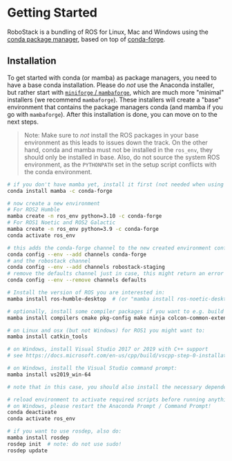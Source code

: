 # Getting Started
RoboStack is a bundling of ROS for Linux, Mac and Windows using the [conda package manager](https://docs.conda.io/en/latest/), based on top of [conda-forge](https://conda-forge.org/).

## Installation
To get started with conda (or mamba) as package managers, you need to have a base conda installation. Please do _not_ use the Anaconda installer, but rather start with [`miniforge` / `mambaforge`](https://github.com/conda-forge/miniforge), which are much more "minimal" installers (we recommend `mambaforge`). These installers will create a "base" environment that contains the package managers conda (and mamba if you go with `mambaforge`). After this installation is done, you can move on to the next steps.

> Note: Make sure to _not_ install the ROS packages in your base environment as this leads to issues down the track. On the other hand, conda and mamba must not be installed in the `ros_env`, they should only be installed in base. Also, do not source the system ROS environment, as the `PYTHONPATH` set in the setup script conflicts with the conda environment.

```bash
# if you don't have mamba yet, install it first (not needed when using mambaforge):
conda install mamba -c conda-forge

# now create a new environment
# For ROS2 Humble
mamba create -n ros_env python=3.10 -c conda-forge
# For ROS1 Noetic and ROS2 Galactic
mamba create -n ros_env python=3.9 -c conda-forge
conda activate ros_env

# this adds the conda-forge channel to the new created environment configuration 
conda config --env --add channels conda-forge
# and the robostack channel
conda config --env --add channels robostack-staging
# remove the defaults channel just in case, this might return an error if it is not in the list which is ok
conda config --env --remove channels defaults

# Install the version of ROS you are interested in:
mamba install ros-humble-desktop  # (or "mamba install ros-noetic-desktop" or "mamba install ros-galactic-desktop")

# optionally, install some compiler packages if you want to e.g. build packages in a colcon_ws:
mamba install compilers cmake pkg-config make ninja colcon-common-extensions

# on Linux and osx (but not Windows) for ROS1 you might want to:
mamba install catkin_tools

# on Windows, install Visual Studio 2017 or 2019 with C++ support 
# see https://docs.microsoft.com/en-us/cpp/build/vscpp-step-0-installation?view=msvc-160

# on Windows, install the Visual Studio command prompt:
mamba install vs2019_win-64

# note that in this case, you should also install the necessary dependencies with conda/mamba, if possible

# reload environment to activate required scripts before running anything
# on Windows, please restart the Anaconda Prompt / Command Prompt!
conda deactivate
conda activate ros_env

# if you want to use rosdep, also do:
mamba install rosdep
rosdep init  # note: do not use sudo!
rosdep update
```

